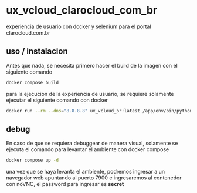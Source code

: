 # ux_vcloud_clarocloud_com_br
experiencia de usuario con docker y selenium para el portal clarocloud.com.br

## uso / instalacion
Antes que nada, se necesita primero hacer el build de la imagen con el 
siguiente comando

```bash
docker compose build
```

para la ejecucion de la experiencia de usuario, se requiere solamente ejecutar
el siguiente comando con docker

```bash
docker run --rm --dns="8.8.8.8" ux_vcloud_br:latest /app/env/bin/python3 main.py
```

## debug
En caso de que se requiera debuggear de manera visual, solamente se ejecuta 
el comando para levantar el ambiente con docker compose

```bash
docker compose up -d
```

una vez que se haya levanta el ambiente, podremos ingresar a un navegador web
apuntando al puerto 7900 e ingresaremos al contenedor con noVNC, el password
para ingresar es **secret**